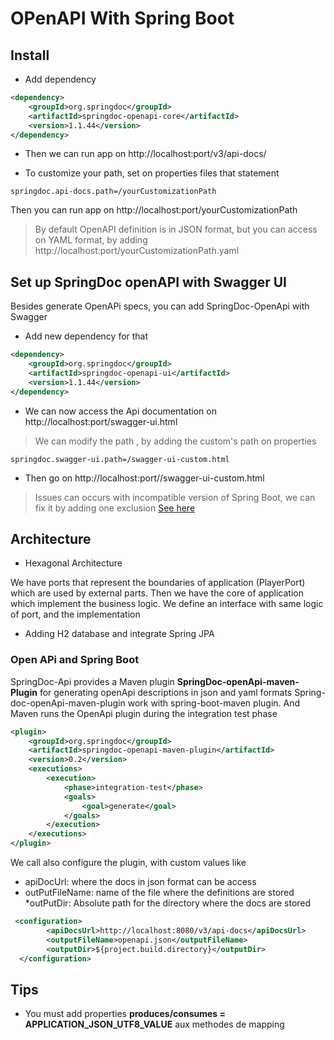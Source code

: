 # OPenAPI With Spring Boot

## Install

* Add dependency

````xml
<dependency>
    <groupId>org.springdoc</groupId>
    <artifactId>springdoc-openapi-core</artifactId>
    <version>1.1.44</version>
</dependency>
````

* Then we can run app on http://localhost:port/v3/api-docs/

* To customize your path, set on properties files that statement

````properties
springdoc.api-docs.path=/yourCustomizationPath
````
Then you can run app on http://localhost:port/yourCustomizationPath
 
 > By default OpenAPI definition is in JSON format, but you can access on YAML format, by adding http://localhost:port/yourCustomizationPath.yaml

## Set up SpringDoc openAPI with Swagger UI

Besides generate OpenAPi specs, you can add SpringDoc-OpenApi with Swagger
* Add new dependency for that

````xml
<dependency>
    <groupId>org.springdoc</groupId>
    <artifactId>springdoc-openapi-ui</artifactId>
    <version>1.1.44</version>
</dependency>
````

* We can now access the Api documentation on http://localhost:port/swagger-ui.html
> We can modify the path , by adding the custom's path on properties
````properties
springdoc.swagger-ui.path=/swagger-ui-custom.html
````

* Then go on http://localhost:port//swagger-ui-custom.html

> Issues can occurs with incompatible version of Spring Boot, we can fix it by adding one exclusion [See here](https://github.com/springdoc/springdoc-openapi/issues/133)

## Architecture

* Hexagonal Architecture

We have ports that represent the boundaries of application (PlayerPort) which are used by external parts. Then we have the core of application
which implement the business logic. We define an interface with same logic of port, and the implementation

* Adding H2 database and integrate Spring JPA


### Open APi and Spring Boot

SpringDoc-Api provides a Maven plugin **SpringDoc-openApi-maven-Plugin** for generating openApi descriptions in json and yaml formats
Spring-doc-openApi-maven-plugin work with spring-boot-maven plugin. And Maven runs the OpenApi plugin during the integration test phase

````xml
<plugin>
    <groupId>org.springdoc</groupId>
    <artifactId>springdoc-openapi-maven-plugin</artifactId>
    <version>0.2</version>
    <executions>
        <execution>
            <phase>integration-test</phase>
            <goals>
                <goal>generate</goal>
            </goals>
        </execution>
    </executions>
</plugin>
````

We call also configure the plugin, with custom values like
* apiDocUrl: where the docs in json format can be access
* outPutFileName: name of the file where the definitions are stored 
*outPutDir: Absolute path for the directory where the docs are stored 

````xml
 <configuration> 
        <apiDocsUrl>http://localhost:8080/v3/api-docs</apiDocsUrl> 
        <outputFileName>openapi.json</outputFileName> 
        <outputDir>${project.build.directory}</outputDir> 
  </configuration>
````
## Tips

* You must add properties **produces/consumes = APPLICATION_JSON_UTF8_VALUE** aux methodes de mapping
